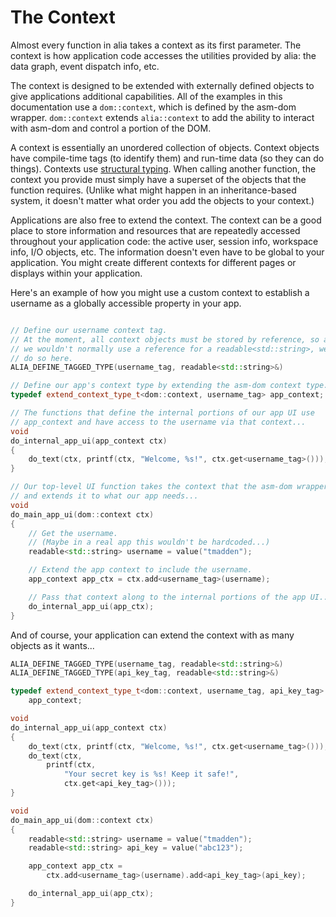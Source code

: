 The Context
===========

<script>
    init_alia_demos(['custom-context', 'doubly-extended-context']);
</script>

Almost every function in alia takes a context as its first parameter. The
context is how application code accesses the utilities provided by alia: the
data graph, event dispatch info, etc.

The context is designed to be extended with externally defined objects to give
applications additional capabilities. All of the examples in this documentation
use a `dom::context`, which is defined by the asm-dom wrapper. `dom::context`
extends `alia::context` to add the ability to interact with asm-dom and control
a portion of the DOM.

A context is essentially an unordered collection of objects. Context objects
have compile-time tags (to identify them) and run-time data (so they can do
things). Contexts use [structural
typing](https://en.wikipedia.org/wiki/Structural_type_system). When calling
another function, the context you provide must simply have a superset of the
objects that the function requires. (Unlike what might happen in an
inheritance-based system, it doesn't matter what order you add the objects to
your context.)

Applications are also free to extend the context. The context can be a good
place to store information and resources that are repeatedly accessed throughout
your application code: the active user, session info, workspace info, I/O
objects, etc. The information doesn't even have to be global to your
application. You might create different contexts for different pages or displays
within your application.

Here's an example of how you might use a custom context to establish a username
as a globally accessible property in your app.

```cpp

// Define our username context tag.
// At the moment, all context objects must be stored by reference, so although
// we wouldn't normally use a reference for a readable<std::string>, we have to
// do so here.
ALIA_DEFINE_TAGGED_TYPE(username_tag, readable<std::string>&)

// Define our app's context type by extending the asm-dom context type.
typedef extend_context_type_t<dom::context, username_tag> app_context;

// The functions that define the internal portions of our app UI use
// app_context and have access to the username via that context...
void
do_internal_app_ui(app_context ctx)
{
    do_text(ctx, printf(ctx, "Welcome, %s!", ctx.get<username_tag>()));
}

// Our top-level UI function takes the context that the asm-dom wrapper provides
// and extends it to what our app needs...
void
do_main_app_ui(dom::context ctx)
{
    // Get the username.
    // (Maybe in a real app this wouldn't be hardcoded...)
    readable<std::string> username = value("tmadden");

    // Extend the app context to include the username.
    app_context app_ctx = ctx.add<username_tag>(username);

    // Pass that context along to the internal portions of the app UI...
    do_internal_app_ui(app_ctx);
}
```

<div class="demo-panel">
<div id="custom-context"></div>
</div>

And of course, your application can extend the context with as many objects as
it wants...

```cpp
ALIA_DEFINE_TAGGED_TYPE(username_tag, readable<std::string>&)
ALIA_DEFINE_TAGGED_TYPE(api_key_tag, readable<std::string>&)

typedef extend_context_type_t<dom::context, username_tag, api_key_tag>
    app_context;

void
do_internal_app_ui(app_context ctx)
{
    do_text(ctx, printf(ctx, "Welcome, %s!", ctx.get<username_tag>()));
    do_text(ctx,
        printf(ctx,
            "Your secret key is %s! Keep it safe!",
            ctx.get<api_key_tag>()));
}

void
do_main_app_ui(dom::context ctx)
{
    readable<std::string> username = value("tmadden");
    readable<std::string> api_key = value("abc123");

    app_context app_ctx =
        ctx.add<username_tag>(username).add<api_key_tag>(api_key);

    do_internal_app_ui(app_ctx);
}
```

<div class="demo-panel">
<div id="doubly-extended-context"></div>
</div>

